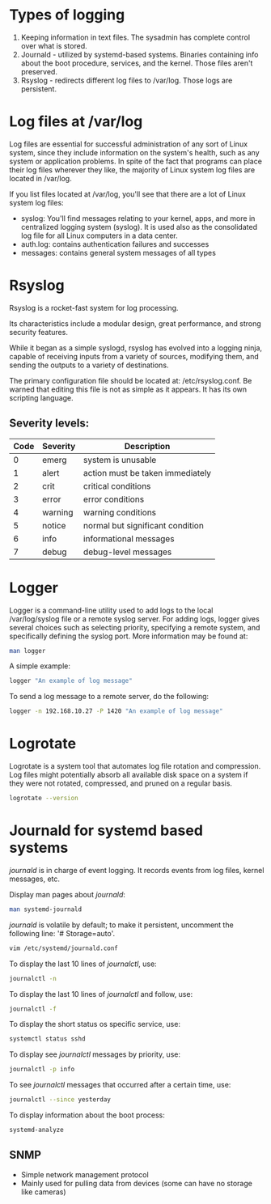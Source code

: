 <h1>Types of logging</h1>

1. Keeping information in text files. The sysadmin has complete control over what is stored.
2. Journald - utilized by systemd-based systems. Binaries containing info about the boot procedure, services, and the kernel. Those files aren't preserved.
3. Rsyslog - redirects different log files to /var/log. Those logs are persistent.

<h1>Log files at /var/log</h1>
Log files are essential for successful administration of any sort of Linux system, since they include information on the system's health, such as any system or application problems. In spite of the fact that programs can place their log files wherever they like, the majority of Linux system log files are located in /var/log.

If you list files located at /var/log, you'll see that there are a lot of Linux system log files:

* syslog: You'll find messages relating to your kernel, apps, and more in  centralized logging system (syslog). It is used also as the consolidated log file for all Linux computers in a data center.
* auth.log: contains authentication failures and successes
* messages: contains general system messages of all types

<h1>Rsyslog</h1>
Rsyslog is a rocket-fast system for log processing.

Its characteristics include a modular design, great performance, and strong security features.

While it began as a simple syslogd, rsyslog has evolved into a logging ninja, capable of receiving inputs from a variety of sources, modifying them, and sending the outputs to a variety of destinations. 

The primary configuration file should be located at: /etc/rsyslog.conf. Be warned that editing this file is not as simple as it appears.
It has its own scripting language. 

<h2>Severity levels:</h2>	

| Code | Severity |  Description |
| --- | --- | --- |
| 0 | emerg | system is unusable |
| 1 | alert | action must be taken immediately |
| 2 | crit | critical conditions |
| 3 |  error | error conditions |
| 4 |  warning | warning conditions |
| 5 |  notice | normal but significant condition |
| 6 |  info | informational messages |
| 7 |  debug | debug-level messages |

<h1>Logger</h1>
Logger is a command-line utility used to add logs to the local /var/log/syslog file or a remote syslog server.
For adding logs, logger gives several choices such as selecting priority, specifying a remote system, and specifically defining the syslog port. 
More information may be found at:

```bash
man logger
```

A simple example:

```bash
logger "An example of log message"
```

To send a log message to a remote server, do the following: 

```bash
logger -n 192.168.10.27 -P 1420 "An example of log message"
```

<h1>Logrotate</h1>

Logrotate is a system tool that automates log file rotation and compression.
Log files might potentially absorb all available disk space on a system if they were not rotated, compressed, and pruned on a regular basis. 

```bash
logrotate --version
```

<h1>Journald for systemd based systems</h1>

<i>journald</i> is in charge of event logging. It records events from log files, kernel messages, etc.

Display man pages about <i>journald</i>:

```bash
man systemd-journald
```

<i>journald</i> is volatile by default; to make it persistent, uncomment the following line: '# Storage=auto'. 

```bash
vim /etc/systemd/journald.conf
```

To display the last 10 lines of <i>journalctl</i>, use:

```bash
journalctl -n
```

To display the last 10 lines of <i>journalctl</i> and follow, use:

```bash
journalctl -f
```

To display the short status os specific service, use:

```bash
systemctl status sshd
```

To display see <i>journalctl</i> messages by priority, use:

```bash
journalctl -p info
```

To see <i>journalctl</i> messages that occurred after a certain time, use:

```bash
journalctl --since yesterday
```

To display information about the boot process:

```bash
systemd-analyze
```

## SNMP 

* Simple network management protocol
* Mainly used for pulling data from devices (some can have no storage like cameras)

